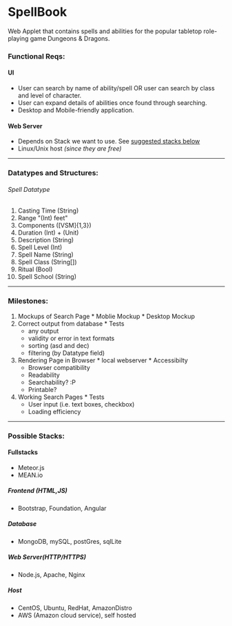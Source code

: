 # SpellBook

Web Applet that contains spells and abilities for the popular tabletop role-playing game Dungeons & Dragons.

### Functional Reqs:
#### UI
  * User can search by name of ability/spell
  OR user can search by class and level of character.
  * User can expand details of abilities once found through searching.
  * Desktop and Mobile-friendly application.

#### Web Server
  * Depends on Stack we want to use. See [suggested stacks below](#possible-stacks)
  * Linux/Unix host _(since they are free)_
---

### Datatypes and Structures:

  ###### Spell Datatype
  1. Casting Time (String)
  2. Range "(Int) feet"
  3. Components ([VSM]{1,3})
  4. Duration (Int) + (Unit)
  5. Description (String)
  6. Spell Level (Int)
  7. Spell Name (String)
  8. Spell Class (String[])
  9. Ritual (Bool)
  10. Spell School (String)
---

### Milestones:
  1. Mockups of Search Page
    * Moblie Mockup
    * Desktop Mockup
  2. Correct output from database
    * Tests
      * any output
      * validity or error in text formats
      * sorting (asd and dec)
      * filtering (by Datatype field)
  3. Rendering Page in Browser
    * local webserver
    * Accessibilty
      * Browser compatibility
      * Readability
      * Searchability? :P
      * Printable?
  4. Working Search Pages
    * Tests
      * User input (i.e. text boxes, checkbox)
      * Loading efficiency
---

### Possible Stacks:

#### Fullstacks
  * Meteor.js
  * MEAN.io

##### Frontend (HTML,JS)
  * Bootstrap, Foundation, Angular
##### Database
  * MongoDB, mySQL, postGres, sqlLite
##### Web Server(HTTP/HTTPS)
  * Node.js, Apache, Nginx
##### Host
  * CentOS, Ubuntu, RedHat, AmazonDistro
  * AWS (Amazon cloud service), self hosted
